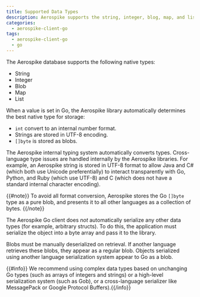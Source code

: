 ```yaml
---
title: Supported Data Types
description: Aerospike supports the string, integer, blog, map, and list data types.
categories:
  - aerospike-client-go
tags:
  - aerospike-client-go
  - go
---
```


The Aerospike database supports the following native types:

- String
- Integer
- Blob
- Map
- List

When a value is set in Go, the Aerospike library automatically determines the best native type for storage:

- `int` convert to an internal number format. 
- Strings are stored in UTF-8 encoding. 
- `[]byte` is stored as blobs.

The Aerospike internal typing system automatically converts types. Cross-language type issues are handled internally by the Aerospike libraries. For example, an Aerospike string is stored in UTF-8 format to allow Java and C# (which both use Unicode preferentially) to interact transparently with Go, Python, and Ruby (which use UTF-8) and C (which does not have a standard internal character encoding).

{{#note}}
To avoid all format conversion, Aerospike stores the Go `[]byte` type as a pure blob, and presents it to all other languages as a collection of bytes.
{{/note}}

The Aerospike Go client does _not_ automatically serialize any other data types (for example, arbitrary structs). To do this, the application must serialize the object into a byte array and pass it to the library.

Blobs must be manually deserialized on retrieval. If another language retrieves these blobs, they appear as a regular blob. Objects serialized using another language serialization system appear to Go as a blob.

{{#info}} We recommend using complex data types based on unchanging Go types (such as arrays of integers and strings) or a high-level serialization system (such as Gob), or a cross-language serializer like MessagePack or Google Protocol Buffers).{{/info}}

